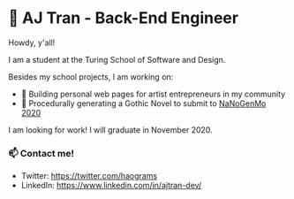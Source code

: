 # 🔮 AJ Tran - Back-End Engineer

Howdy, y'all!  

I am a student at the Turing School of Software and Design. 

Besides my school projects, I am working on:
- :art: Building personal web pages for artist entrepreneurs in my community
- :bat: Procedurally generating a Gothic Novel to submit to [NaNoGenMo 2020](https://nanogenmo.github.io/)

I am looking for work! I will graduate in November 2020.

### 📫 Contact me!
- Twitter: https://twitter.com/haograms
- LinkedIn: https://www.linkedin.com/in/ajtran-dev/
